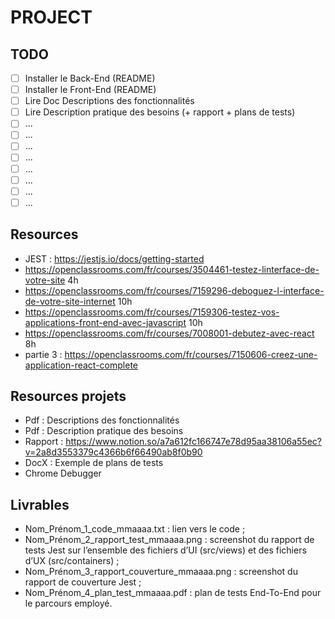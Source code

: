 # PROJECT

## TODO
- [ ] Installer le Back-End (README)
- [ ] Installer le Front-End (README)
- [ ] Lire Doc Descriptions des fonctionnalités
- [ ] Lire Description pratique des besoins (+ rapport + plans de tests)
- [ ] ...
- [ ] ...
- [ ] ...
- [ ] ...
- [ ] ...
- [ ] ...
- [ ] ...
- [ ] ...

## Resources
- JEST : https://jestjs.io/docs/getting-started
- https://openclassrooms.com/fr/courses/3504461-testez-linterface-de-votre-site 4h
- https://openclassrooms.com/fr/courses/7159296-deboguez-l-interface-de-votre-site-internet 10h
- https://openclassrooms.com/fr/courses/7159306-testez-vos-applications-front-end-avec-javascript 10h
- https://openclassrooms.com/fr/courses/7008001-debutez-avec-react 8h
- partie 3 : https://openclassrooms.com/fr/courses/7150606-creez-une-application-react-complete

## Resources projets
- Pdf : Descriptions des fonctionnalités
- Pdf : Description pratique des besoins
- Rapport : https://www.notion.so/a7a612fc166747e78d95aa38106a55ec?v=2a8d3553379c4366b6f66490ab8f0b90
- DocX : Exemple de plans de tests
- Chrome Debugger

## Livrables 
- Nom_Prénom_1_code_mmaaaa.txt : lien vers le code ;
- Nom_Prénom_2_rapport_test_mmaaaa.png : screenshot du rapport de tests Jest sur l’ensemble des fichiers d’UI (src/views) et des fichiers d’UX (src/containers) ;
- Nom_Prénom_3_rapport_couverture_mmaaaa.png : screenshot du rapport de couverture Jest ;
- Nom_Prénom_4_plan_test_mmaaaa.pdf : plan de tests End-To-End pour le parcours employé.